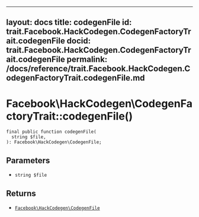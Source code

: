 
***

layout: docs
title: codegenFile
id: trait.Facebook.HackCodegen.CodegenFactoryTrait.codegenFile
docid: trait.Facebook.HackCodegen.CodegenFactoryTrait.codegenFile
permalink: /docs/reference/trait.Facebook.HackCodegen.CodegenFactoryTrait.codegenFile.md
---







# Facebook\\HackCodegen\\CodegenFactoryTrait::codegenFile()




``` Hack
final public function codegenFile(
  string $file,
): Facebook\HackCodegen\CodegenFile;
```




## Parameters




* ` string $file `




## Returns




- [` Facebook\HackCodegen\CodegenFile `](<class.Facebook.HackCodegen.CodegenFile.md>)